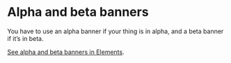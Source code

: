 # Alpha and beta banners

You have to use an alpha banner if your thing is in alpha, and a beta banner if it’s in beta.

[See alpha and beta banners in Elements](http://govuk-elements.herokuapp.com/alpha-beta-banners/).
